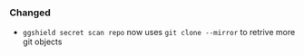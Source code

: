 ### Changed

- `ggshield secret scan repo` now uses `git clone --mirror` to retrive more git objects
